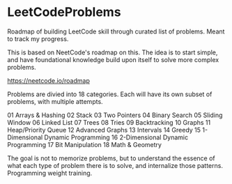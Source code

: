 # LeetCodeProblems
Roadmap of building LeetCode skill through curated list of problems. Meant to track my progress.

This is based on NeetCode's roadmap on this. The idea is to start simple, and have foundational knowledge
build upon itself to solve more complex problems.

https://neetcode.io/roadmap 

Problems are divied into 18 categories. Each will have its own subset of problems, with multiple attempts.

01	Arrays & Hashing
02	Stack
03	Two Pointers
04	Binary Search
05	Sliding Window
06	Linked List
07	Trees
08	Tries
09	Backtracking
10	Graphs
11	Heap/Priority Queue
12	Advanced Graphs
13	Intervals
14	Greedy
15	1-Dimensional Dynamic Programming
16	2-Dimensional Dynamic Programming
17	Bit Manipulation
18	Math & Geometry

The goal is not to memorize problems, but to understand the essence of what each type of problem there is to solve, and internalize those patterns. Programming weight training.
